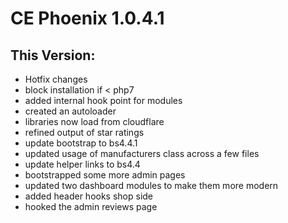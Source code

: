 # CE Phoenix 1.0.4.1
## This Version:
* Hotfix changes
* block installation if < php7
* added internal hook point for modules
* created an autoloader
* libraries now load from cloudflare
* refined output of star ratings
* update bootstrap to bs4.4.1
* updated usage of manufacturers class across a few files
* update helper links to bs4.4
* bootstrapped some more admin pages
* updated two dashboard modules to make them more modern
* added header hooks shop side
* hooked the admin reviews page